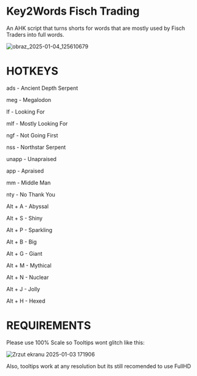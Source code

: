 # Key2Words Fisch Trading
An AHK script that turns shorts for words that are mostly used by Fisch Traders into full words.

![obraz_2025-01-04_125610679](https://github.com/user-attachments/assets/5d8843d0-0762-4645-9823-b65e3b82a038)

# **HOTKEYS**
ads - Ancient Depth Serpent

meg -  Megalodon

lf - Looking For

mlf - Mostly Looking For

ngf - Not Going First

nss - Northstar Serpent

unapp - Unapraised

app - Apraised

mm - Middle Man

nty - No Thank You



Alt + A - Abyssal

Alt + S - Shiny

Alt + P - Sparkling

Alt + B - Big

Alt + G - Giant

Alt + M - Mythical

Alt + N - Nuclear

Alt + J - Jolly

Alt + H - Hexed

# **REQUIREMENTS**

Please use 100% Scale so Tooltips wont glitch like this:

![Zrzut ekranu 2025-01-03 171906](https://github.com/user-attachments/assets/d1a9ea57-6596-43ef-a685-0d18e59a51d5)

Also, tooltips work at any resolution but its still recomended to use FullHD
